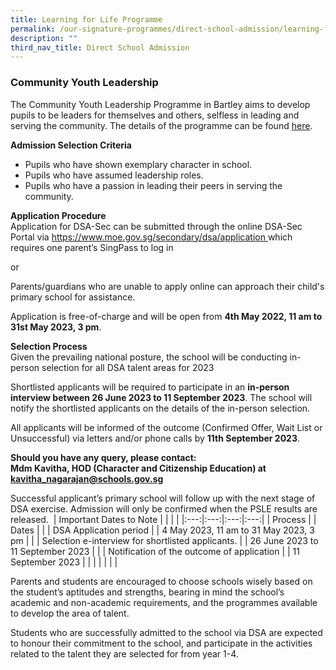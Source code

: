 ```yaml
---
title: Learning for Life Programme
permalink: /our-signature-programmes/direct-school-admission/learning-for-life-programme/
description: ""
third_nav_title: Direct School Admission
---
```

### Community Youth Leadership
The Community Youth Leadership Programme in Bartley aims to develop pupils to be leaders for themselves and others, selfless in leading and serving the community. The details of the programme can be found [here](https://moe-bartleysec-staging.netlify.app/our-signature-programmes/llp-community-youth-leadership).

**Admission Selection Criteria** 
* Pupils who have shown exemplary character in school.
* Pupils who have assumed leadership roles. 
* Pupils who have a passion in leading their peers in serving the community.     

**Application Procedure** <br>
Application for DSA-Sec can be submitted through the online DSA-Sec Portal via [https://www.moe.gov.sg/secondary/dsa/application ](https://www.moe.gov.sg/secondary/dsa/application ) which requires one parent’s SingPass to log in 

or 

Parents/guardians who are unable to apply online can approach their child's primary school for assistance.

Application is free-of-charge and will be open from **4th May 2022, 11 am to 31st May 2023, 3 pm**.

**Selection Process** <br>
Given the prevailing national posture, the school will be conducting in-person selection for all DSA talent areas for 2023


Shortlisted applicants will be required to participate in an **in-person interview between 26 June 2023 to 11 September 2023**. The school will notify the shortlisted applicants on the details of the in-person selection.


All applicants will be informed of the outcome (Confirmed Offer, Wait List or Unsuccessful) via letters and/or phone calls by **11th September 2023**.

**Should you have any query, please contact: <br>
Mdm Kavitha, HOD (Character and Citizenship Education) at kavitha_nagarajan@schools.gov.sg**

Successful applicant’s primary school will follow up with the next stage of DSA exercise. Admission will only be confirmed when the PSLE results are released.
​
| Important Dates to Note |  |  |  |
|:---:|:---:|:---:|:---:|
| Process |  | Dates |  |
| DSA Application period    |  | 4 May 2023, 11 am to 31 May 2023, 3 pm |  |
|    Selection e-interview for shortlisted applicants. |  | 26 June 2023 to 11 September 2023 |  |
|    Notification of the outcome of application |  | 11 September 2023 |  |
| | | | |

Parents and students are encouraged to choose schools wisely based on the student’s aptitudes and strengths, bearing in mind the school’s academic and non-academic requirements, and the programmes available to develop the area of talent.


Students who are successfully admitted to the school via DSA are expected to honour their commitment to the school, and participate in the activities related to the talent they are selected for from year 1-4.